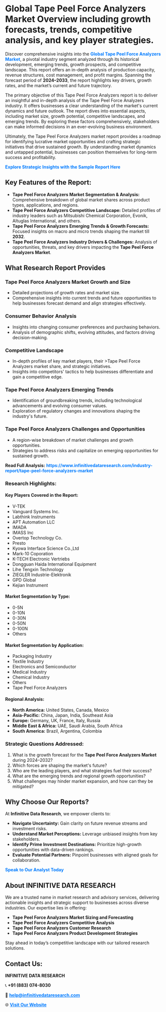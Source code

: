 <h1>Global Tape Peel Force Analyzers Market Overview including growth forecasts, trends, competitive analysis, and key player strategies.</h1>
<p>
Discover comprehensive insights into the 
<a href="https://www.infinitivedataresearch.com/industry-report/tape-peel-force-analyzers-market" rel="dofollow" style="color: #007BFF; text-decoration: none;"><strong>Global Tape Peel Force Analyzers Market</strong></a>, a pivotal industry segment analyzed through its historical development, emerging trends, growth prospects, and competitive landscape. This report offers an in-depth analysis of production capacity, revenue structures, cost management, and profit margins. Spanning the forecast period of <strong>2024–2033</strong>, the report highlights key drivers, growth rates, and the market’s current and future trajectory.
</p>
<p>
The primary objective of this Tape Peel Force Analyzers report is to deliver an insightful and in-depth analysis of the Tape Peel Force Analyzers industry. It offers businesses a clear understanding of the market's current dynamics and future outlook. The report dives into essential aspects, including market size, growth potential, competitive landscapes, and emerging trends. By exploring these factors comprehensively, stakeholders can make informed decisions in an ever-evolving business environment.
</p>
<p>
Ultimately, the Tape Peel Force Analyzers market report provides a roadmap for identifying lucrative market opportunities and crafting strategic initiatives that drive sustained growth. By understanding market dynamics and untapped potential, businesses can position themselves for long-term success and profitability.
</p>
<p>
<a href="https://www.infinitivedataresearch.com/request-sample/reportId=111972" style="color: #007BFF; text-decoration: none;"><strong>Explore Strategic Insights with the Sample Report Here</strong></a>
</p>

<h2>Key Features of the Report:</h2>
<ul>
<li><strong>Tape Peel Force Analyzers Market Segmentation & Analysis:</strong> Comprehensive breakdown of global market shares across product types, applications, and regions.</li>
<li><strong>Tape Peel Force Analyzers Competitive Landscape:</strong> Detailed profiles of industry leaders such as Mitsubishi Chemical Corporation, Evonik, Altuglas International, and others.</li>
<li><strong>Tape Peel Force Analyzers Emerging Trends & Growth Forecasts:</strong> Focused insights on macro and micro trends shaping the market till <strong>2032</strong>.</li>
<li><strong>Tape Peel Force Analyzers Industry Drivers & Challenges:</strong> Analysis of opportunities, threats, and key drivers impacting the <strong>Tape Peel Force Analyzers Market</strong>.</li>
</ul>

<h2>What Research Report Provides</h2>
<h3>Tape Peel Force Analyzers Market Growth and Size</h3>
<ul>
<li>Detailed projections of growth rates and market size.</li>
<li>Comprehensive insights into current trends and future opportunities to help businesses forecast demand and align strategies effectively.</li>
</ul>

<h3>Consumer Behavior Analysis</h3>
<ul>
<li>Insights into changing consumer preferences and purchasing behaviors.</li>
<li>Analysis of demographic shifts, evolving attitudes, and factors driving decision-making.</li>
</ul>

<h3>Competitive Landscape</h3>
<ul>
<li>In-depth profiles of key market players, their >Tape Peel Force Analyzers market share, and strategic initiatives.</li>
<li>Insights into competitors' tactics to help businesses differentiate and gain a competitive edge.</li>
</ul>

<h3>Tape Peel Force Analyzers Emerging Trends</h3>
<ul>
<li>Identification of groundbreaking trends, including technological advancements and evolving consumer values.</li>
<li>Exploration of regulatory changes and innovations shaping the industry's future.</li>
</ul>

<h3>Tape Peel Force Analyzers Challenges and Opportunities</h3>
<ul>
<li>A region-wise breakdown of market challenges and growth opportunities.</li>
<li>Strategies to address risks and capitalize on emerging opportunities for sustained growth.</li>
</ul>
<p><strong>Read Full Analysis:</strong> <a href="https://www.infinitivedataresearch.com/industry-report/tape-peel-force-analyzers-market" rel="dofollow" style="color: #007BFF; text-decoration: none;"><strong>https://www.infinitivedataresearch.com/industry-report/tape-peel-force-analyzers-market</strong></a></p>
<h3>Research Highlights:</h3>
<h4>Key Players Covered in the Report:</h4>
<ul><li>V-TEK</li><li>Vanguard Systems Inc.</li><li>Labthink Instruments</li><li>APT Automation LLC</li><li>IMADA</li><li>IMASS Inc</li><li>Overtop Technology Co.</li><li>Presto</li><li>Kyowa Interface Science Co.,Ltd</li><li>Mark-10 Coporation</li><li>K-TECH Electronic Vertriebs</li><li>Dongguan Haida International Equipment</li><li>Lihe Tengxin Technology</li><li>ZIEGLER Industrie-Elektronik</li><li>GPD Global</li><li>Kejian Instrument</li></ul>
<h4>Market Segmentation by Type:</h4>
<ul><li>0-5N</li><li>0-10N</li><li>0-30N</li><li>0-50N</li><li>0-100N</li><li>Others</li></ul>
<h4>Market Segmentation by Application:</h4>
<ul><li>Packaging Industry</li><li>Textile Industry</li><li>Electronics and Semiconductor</li><li>Medical Industry</li><li>Chemical Industry</li><li>Others</li><li>Tape Peel Force Analyzers</li></ul>

<h4>Regional Analysis:</h4>
<ul>
<li><strong>North America:</strong> United States, Canada, Mexico</li>
<li><strong>Asia-Pacific:</strong> China, Japan, India, Southeast Asia</li>
<li><strong>Europe:</strong> Germany, UK, France, Italy, Russia</li>
<li><strong>Middle East & Africa:</strong> UAE, Saudi Arabia, South Africa</li>
<li><strong>South America:</strong> Brazil, Argentina, Colombia</li>
</ul>

<h3>Strategic Questions Addressed:</h3>
<ol>
<li>What is the growth forecast for the <strong>Tape Peel Force Analyzers Market</strong> during 2024–2032?</li>
<li>Which forces are shaping the market's future?</li>
<li>Who are the leading players, and what strategies fuel their success?</li>
<li>What are the emerging trends and regional growth opportunities?</li>
<li>What challenges may hinder market expansion, and how can they be mitigated?</li>
</ol>

<h2>Why Choose Our Reports?</h2>
<p>At <strong>Infinitive Data Research</strong>, we empower clients to:</p>
<ul>
<li><strong>Navigate Uncertainty:</strong> Gain clarity on future revenue streams and investment risks.</li>
<li><strong>Understand Market Perceptions:</strong> Leverage unbiased insights from key stakeholders.</li>
<li><strong>Identify Prime Investment Destinations:</strong> Prioritize high-growth opportunities with data-driven rankings.</li>
<li><strong>Evaluate Potential Partners:</strong> Pinpoint businesses with aligned goals for collaboration.</li>
</ul>
<p><a href="https://www.infinitivedataresearch.com/industry-report/tape-peel-force-analyzers-market" rel="dofollow" style="color: #007BFF; text-decoration: none;"><strong>Speak to Our Analyst Today</strong></a></p>

<h2>About INFINITIVE DATA RESEARCH</h2>
<p>We are a trusted name in market research and advisory services, delivering actionable insights and strategic support to businesses across diverse industries. Our expertise lies in offering:</p>
<ul>
<li><strong>Tape Peel Force Analyzers Market Sizing and Forecasting</strong></li>
<li><strong>Tape Peel Force Analyzers Competitive Analysis</strong></li>
<li><strong>Tape Peel Force Analyzers Customer Research</strong></li>
<li><strong>Tape Peel Force Analyzers Product Development Strategies</strong></li>
</ul>
<p>Stay ahead in today’s competitive landscape with our tailored research solutions.</p>

<h2>Contact Us:</h2>
<p><strong>INFINITIVE DATA RESEARCH</strong></p>
<p>📞 <strong>+91 (883) 074-8030</strong></p>
<p>📧 <strong><a href="mailto:help@infinitivedataresearch.com" style="color: #007BFF;">help@infinitivedataresearch.com</a></strong></p>
<p>🌐 <strong><a href="https://www.infinitivedataresearch.com" rel="dofollow" style="color: #007BFF;">Visit Our Website</a></strong></p>